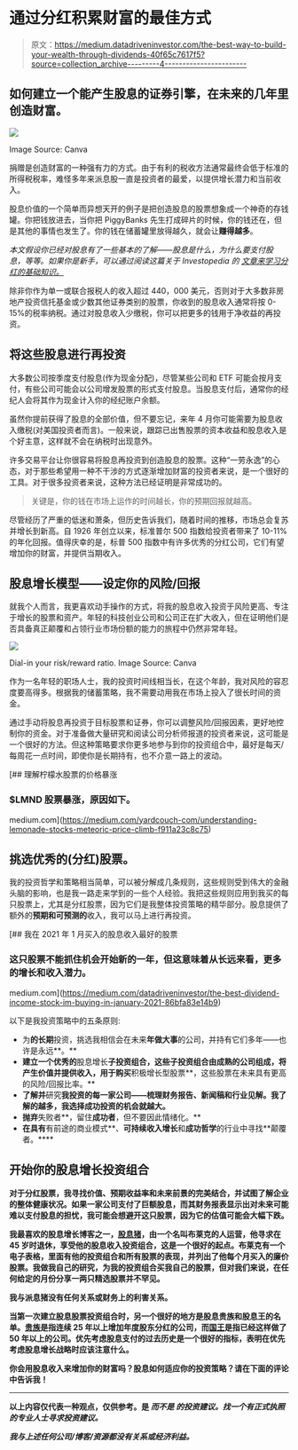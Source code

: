 # 通过分红积累财富的最佳方式

> 原文：<https://medium.datadriveninvestor.com/the-best-way-to-build-your-wealth-through-dividends-40f65c7617f5?source=collection_archive---------4----------------------->

## 如何建立一个能产生股息的证券引擎，在未来的几年里创造财富。

![](img/7029529973228d3cb98a78906cb70d36.png)

Image Source: Canva

捐赠是创造财富的一种强有力的方式。由于有利的税收方法通常最终会低于标准的所得税税率，难怪多年来派息股一直是投资者的最爱，以提供增长潜力和当前收入。

股息价值的一个简单而异想天开的例子是把创造股息的股票想象成一个神奇的存钱罐。你把钱放进去，当你把 PiggyBanks 先生打成碎片的时候，你的钱还在，但是其他的事情也发生了。你的钱在储蓄罐里放得越久，就会让**赚得越多**。

*本文假设你已经对股息有了一些基本的了解——股息是什么，为什么要支付股息，等等。如果你是新手，可以通过阅读这篇关于 Investopedia* *的* [*文章来学习分红的基础知识。*](https://www.investopedia.com/terms/d/dividend.asp)

除非你作为单一或联合报税人的收入超过 440，000 美元，否则对于大多数非房地产投资信托基金或少数其他证券类别的股票，你收到的股息收入通常将按 0-15%的税率纳税。通过对股息收入少缴税，你可以把更多的钱用于净收益的再投资。

## 将这些股息进行再投资

大多数公司按季度支付股息(作为现金分配)，尽管某些公司和 ETF 可能会按月支付，有些公司可能会以公司增发股票的形式支付股息。当股息支付后，通常你的经纪人会将其作为现金计入你的经纪账户余额。

虽然你提前获得了股息的全部价值，但不要忘记，来年 4 月你可能需要为股息收入缴税(对美国投资者而言)。一般来说，跟踪已出售股票的资本收益和股息收入是个好主意，这样就不会在纳税时出现意外。

许多交易平台让你很容易将股息再投资到创造股息的股票。这种“一劳永逸”的心态，对于那些希望用一种不干涉的方式逐渐增加财富的投资者来说，是一个很好的工具。对于很多投资者来说，这种方法已经证明是非常成功的。

> 关键是，你的钱在市场上运作的时间越长，你的预期回报就越高。

尽管经历了严重的低迷和萧条，但历史告诉我们，随着时间的推移，市场总会复苏并增长到新高。自 1926 年创立以来，标准普尔 500 指数给投资者带来了 10-11%的年化回报。值得庆幸的是，标普 500 指数中有许多优秀的分红公司，它们有望增加你的财富，并提供当期收入。

## 股息增长模型——设定你的风险/回报

就我个人而言，我更喜欢动手操作的方式，将我的股息收入投资于风险更高、专注于增长的股票和资产。年轻的科技创业公司和公司正在扩大收入，但在证明他们是否具备真正颠覆和占领行业市场份额的能力的旅程中仍然非常年轻。

![](img/ca164d3fd10d545890465b8196b0bba9.png)

Dial-in your risk/reward ratio. Image Source: Canva

作为一名年轻的职场人士，我的投资时间线相当长，在这个年龄，我对风险的容忍度要高得多。根据我的储蓄策略，我不需要动用我在市场上投入了很长时间的资金。

通过手动将股息再投资于目标股票和证券，你可以调整风险/回报因素，更好地控制你的资金。对于准备做大量研究和阅读公司分析师报道的投资者来说，这可能是一个很好的方法。但这种策略要求你更多地参与到你的投资组合中，最好是每天/每周花一点时间，即使你是长期持有，也不介意一路上的波动。

[](https://medium.com/yardcouch-com/understanding-lemonade-stocks-meteoric-price-climb-f911a23c8c75) [## 理解柠檬水股票的价格暴涨

### $LMND 股票暴涨，原因如下。

medium.com](https://medium.com/yardcouch-com/understanding-lemonade-stocks-meteoric-price-climb-f911a23c8c75) 

## 挑选优秀的(分红)股票。

我的投资哲学和策略相当简单，可以被分解成几条规则，这些规则受到伟大的金融头脑的影响，也是我一路走来学到的一些个人经验。我把这些规则应用到我买的每只股票上，尤其是分红股票，因为它们是我整体投资策略的精华部分。股息提供了额外的**预期和可预测的**收入，我可以马上进行再投资。

[](https://medium.com/datadriveninvestor/the-best-dividend-income-stock-im-buying-in-january-2021-86bfa83e14b9) [## 我在 2021 年 1 月买入的股息收入最好的股票

### 这只股票不能抓住机会开始新的一年，但这意味着从长远来看，更多的增长和收入潜力。

medium.com](https://medium.com/datadriveninvestor/the-best-dividend-income-stock-im-buying-in-january-2021-86bfa83e14b9) 

以下是我投资策略中的五条原则:

*   为**的长期**投资，挑选我相信会在未来**年做大事**的公司，并持有它们多年——也许是永远**。**
*   **建立一个优秀的**股息增长**子投资组合，这些子投资组合由成熟的公司组成，将产生价值并提供收入，用于购买**积极增长型股票**，这些股票在未来具有更高的风险/回报比率。**
*   **了解并**研究**我投资的每一家公司——梳理财务报告、新闻稿和行业见解。我了解的越多，我选择成功投资的机会就越大。**
*   **抛弃**失败者**，留住**成功者**，但不要因此情绪化。**
*   **在具有**有前途的商业模式**、**可持续收入增长**和**成功哲学**的行业中寻找**颠覆者。****

## **开始你的股息增长投资组合**

**对于分红股票，我寻找价值、预期收益率和未来前景的完美结合，并试图了解企业的整体健康状况。如果一家公司支付了巨额股息，而其财务报表显示出对未来可能难以支付股息的担忧，我可能会想避开这只股票，因为它的估值可能会大幅下跌。**

**我最喜欢的股息增长博客之一，[股息猪](https://www.thedividendpig.com/)，由一个名叫布莱克的人运营，他寻求在 45 岁时退休，享受他的股息收入投资组合，这是一个很好的起点。布莱克有一个电子表格，里面有他的投资组合和所有股票的表现，并列出了他每个月买入的廉价股票。我做我自己的研究，为我的投资组合买我自己的股票，但对我们来说，在任何给定的月份分享一两只精选股票并不罕见。**

**我与派息猪没有任何关系或财务上的利害关系。**

**当第一次建立股息股票投资组合时，另一个很好的地方是股息贵族和股息王的名单。[贵族](https://www.fool.com/investing/stock-market/types-of-stocks/dividend-stocks/dividend-aristocrats/)是指连续 25 年以上增加年度股东分红的公司，而[国王](https://www.fool.com/investing/stock-market/types-of-stocks/dividend-stocks/dividend-kings/)是指已经这样做了 50 年以上的公司。优先考虑股息支付的过去历史是一个很好的指标，表明在优先考虑股息增长战略时应该注意什么。**

**你会用股息收入来增加你的财富吗？股息如何适应你的投资策略？请在下面的评论中告诉我！**

*******

**以上内容仅代表一种观点，仅供参考。是 ***而不是*** *的投资建议。找一个有正式执照的专业人士寻求投资建议。***

***我与上述任何公司/博客/资源都没有关系或经济利益。***